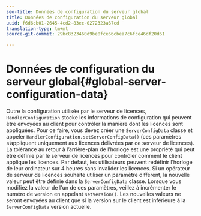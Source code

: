 ```yaml
---
seo-title: Données de configuration du serveur global
title: Données de configuration du serveur global
uuid: f6d6cb01-2645-4cd2-83ec-0272323a67cd
translation-type: tm+mt
source-git-commit: 29bc8323460d9be0fce66cbea7c6fce46df20d61

---
```



# Données de configuration du serveur global{#global-server-configuration-data}

Outre la configuration utilisée par le serveur de licences, `HandlerConfiguration` stocke les informations de configuration qui peuvent être envoyées au client pour contrôler la manière dont les licences sont appliquées. Pour ce faire, vous devez créer une `ServerConfigData` classe et appeler `HandlerConfiguration.setServerConfigData()` (ces paramètres s’appliquent uniquement aux licences délivrées par ce serveur de licences). La tolérance au retour à l’arrière-plan de l’horloge est une propriété qui peut être définie par le serveur de licences pour contrôler comment le client applique les licences. Par défaut, les utilisateurs peuvent redéfinir l’horloge de leur ordinateur sur 4 heures sans invalider les licences. Si un opérateur de serveur de licences souhaite utiliser un paramètre différent, la nouvelle valeur peut être définie dans la `ServerConfigData` classe. Lorsque vous modifiez la valeur de l&#39;un de ces paramètres, veillez à incrémenter le numéro de version en appelant `setVersion()`. Les nouvelles valeurs ne seront envoyées au client que si la version sur le client est inférieure à la `ServerConfigData` version actuelle.
